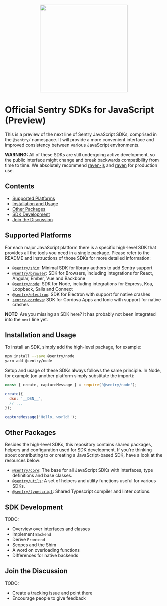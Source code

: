 <p align="center">
  <a href="https://sentry.io" target="_blank" align="center">
    <img src="https://sentry-brand.storage.googleapis.com/sentry-logo-black.png" width="280">
  </a>
  <br />
</p>

# Official Sentry SDKs for JavaScript (Preview)

This is a preview of the next line of Sentry JavaScript SDKs, comprised in the
`@sentry/` namespace. It will provide a more convenient interface and improved
consistency between various JavaScript environments.

**WARNING:** All of these SDKs are still undergoing active development, so the
public interface might change and break backwards compatibility from time to
time. We absolutely recommend [raven-js](https://github.com/getsentry/raven-js)
and [raven](https://github.com/getsentry/raven-node) for production use.

## Contents

* [Supported Platforms](#supported-platforms)
* [Installation and Usage](#installation-and-usage)
* [Other Packages](#other-packages)
* [SDK Development](#sdk-development)
* [Join the Discussion](#join-the-discussion)

## Supported Platforms

For each major JavaScript platform there is a specific high-level SDK that
provides all the tools you need in a single package. Please refer to the README
and instructions of those SDKs for more detailed information:

* [`@sentry/shim`](https://github.com/getsentry/raven-js/tree/next/packages/shim):
  Minimal SDK for library authors to add Sentry support
* [`@sentry/browser`](https://github.com/getsentry/raven-js/tree/next/packages/browser):
  SDK for Browsers, including integrations for React, Angular, Ember, Vue and
  Backbone
* [`@sentry/node`](https://github.com/getsentry/raven-js/tree/next/packages/node):
  SDK for Node, including integrations for Express, Koa, Loopback, Sails and
  Connect
* [`@sentry/electron`](https://github.com/getsentry/sentry-electron): SDK for
  Electron with support for native crashes
* [`sentry-cordova`](https://github.com/getsentry/sentry-cordova): SDK for
  Cordova Apps and Ionic with support for native crashes

**NOTE:** Are you missing an SDK here? It has probably not been integrated into
the `next` line yet.

## Installation and Usage

To install an SDK, simply add the high-level package, for example:

```sh
npm install --save @sentry/node
yarn add @sentry/node
```

Setup and usage of these SDKs always follows the same principle. In Node, for
example (on another platform simply substitute the import):

```javascript
const { create, captureMessage } = require('@sentry/node');

create({
  dsn: '__DSN__',
  // ...
});

captureMessage('Hello, world!');
```

## Other Packages

Besides the high-level SDKs, this repository contains shared packages, helpers
and configuration used for SDK development. If you're thinking about
contributing to or creating a JavaScript-based SDK, have a look at the resources
below:

* [`@sentry/core`](https://github.com/getsentry/raven-js/tree/next/packages/core):
  The base for all JavaScript SDKs with interfaces, type definitions and base
  classes.
* [`@sentry/utils`](https://github.com/getsentry/raven-js/tree/next/packages/utils):
  A set of helpers and utility functions useful for various SDKs.
* [`@sentry/typescript`](https://github.com/getsentry/raven-js/tree/next/packages/typescript):
  Shared Typescript compiler and linter options.

## SDK Development

TODO:

* Overview over interfaces and classes
* Implement `Backend`
* Derive `Frontend`
* Scopes and the Shim
* A word on overloading functions
* Differences for native backends

## Join the Discussion

TODO:

* Create a tracking issue and point there
* Encourage people to give feedback
